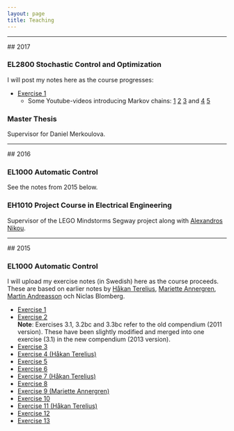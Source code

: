 ```yaml
---
layout: page
title: Teaching
---
```


<hr>
## 2017

### EL2800 Stochastic Control and Optimization

I will post my notes here as the course progresses:

* [Exercise 1](http://rmattila.github.io/public/el2800_ex1.pdf)
    * Some Youtube-videos introducing Markov chains: 
[1](https://www.youtube.com/watch?v=7KGdE2AK_MQ)
[2](https://www.youtube.com/watch?v=WUjt98HcHlk)
[3](https://www.youtube.com/watch?v=j6OUj9tleVM)
and
[4](https://www.youtube.com/watch?v=Pce7KKeUf5w)
[5](https://www.youtube.com/watch?v=daY4lgEyEPc)

### Master Thesis

Supervisor for Daniel Merkoulova.

<hr>
## 2016

### EL1000 Automatic Control 

See the notes from 2015 below.

### EH1010 Project Course in Electrical Engineering

Supervisor of the LEGO Mindstorms Segway project along with [Alexandros
Nikou](https://people.kth.se/~anikou/).

<hr>
## 2015

### EL1000 Automatic Control 

I will upload my exercise notes (in Swedish) here as the course proceeds.
These are based on earlier notes by [Håkan
Terelius](http://people.kth.se/~hakante/teaching.html), [Mariette
Annergren](https://people.kth.se/~marann/el1000.html), [Martin
Andreasson](https://people.kth.se/~mandreas/teaching.html) och Niclas Blomberg.

* [Exercise 1](http://rmattila.github.io/public/el1000_ovn1.pdf)
* [Exercise 2](http://rmattila.github.io//public/el1000_ovn2.pdf) <br/>
**Note**: Exercises 3.1, 3.2bc and 3.3bc refer to the old compendium (2011
version). These have been slightly modified and merged into one exercise (3.1)
in the new compendium (2013 version).
* [Exercise 3](http://rmattila.github.io//public/el1000_ovn3.pdf)
* [Exercise 4 (Håkan Terelius)](http://people.kth.se/%7Ehakante/teaching/ak2012/exercise04.pdf)
* [Exercise 5](http://rmattila.github.io//public/el1000_ovn5.pdf)
* [Exercise 6](http://rmattila.github.io//public/el1000_ovn6.pdf)
* [Exercise 7 (Håkan Terelius)](http://people.kth.se/%7Ehakante/teaching/ak2012/exercise07.pdf)
* [Exercise 8](http://rmattila.github.io//public/el1000_ovn8.pdf)
* [Exercise 9 (Mariette Annergren)](https://people.kth.se/%7Emarann/teaching/ht2011/ex7.pdf)
* [Exercise 10](http://rmattila.github.io//public/el1000_ovn10.pdf)
* [Exercise 11 (Håkan Terelius)](http://people.kth.se/%7Ehakante/teaching/ak2012/exercise11.pdf)
* [Exercise 12](http://rmattila.github.io//public/el1000_ovn12.pdf)
* [Exercise 13](http://rmattila.github.io//public/el1000_ovn13.pdf)

